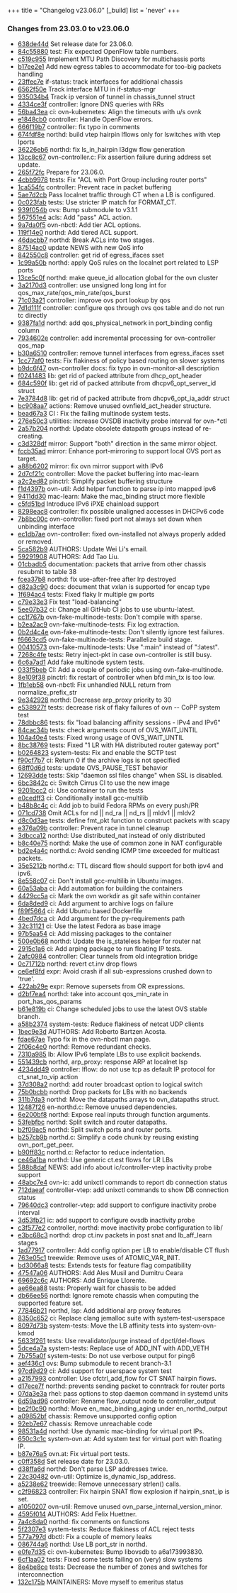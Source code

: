 +++
title = "Changelog v23.06.0"
[_build]
  list = 'never'
+++

### Changes from 23.03.0 to v23.06.0

- [638de44d](https://github.com/ovn-org/ovn/commit/638de44d53a3f7c8387ae980fd3e99ce1c9e47d9) Set release date for 23.06.0.
- [84c55880](https://github.com/ovn-org/ovn/commit/84c55880d5b5d87072942c3692e86bbe93b8dd55) test: Fix expected OpenFlow table numbers.
- [c519c955](https://github.com/ovn-org/ovn/commit/c519c9551b4d1f48d7ee64abfad2ac266ea83380) Implement MTU Path Discovery for multichassis ports
- [b17ee2e1](https://github.com/ovn-org/ovn/commit/b17ee2e124a9d0173dc0c5df0996d9ff0532f36e) Add new egress tables to accommodate for too-big packets handling
- [23ffec7e](https://github.com/ovn-org/ovn/commit/23ffec7e22de97b67984acc6703d44f169dafb27) if-status: track interfaces for additional chassis
- [6562f50e](https://github.com/ovn-org/ovn/commit/6562f50edf8e03f7018ae8decc442905ac7f6325) Track interface MTU in if-status-mgr
- [935034b4](https://github.com/ovn-org/ovn/commit/935034b4065b3ad052aa2b0d711254db53fcb938) Track ip version of tunnel in chassis_tunnel struct
- [4334ce3f](https://github.com/ovn-org/ovn/commit/4334ce3f6833c12329dd1edf20bbfc544c8d235a) controller: Ignore DNS queries with RRs
- [56ba43ea](https://github.com/ovn-org/ovn/commit/56ba43eab701e2af1cf5d603f963af8ff80e42d1) ci: ovn-kubernetes: Align the timeouts with u/s ovnk
- [e1848cb0](https://github.com/ovn-org/ovn/commit/e1848cb02b94f497a11df7bf8d567f5e9c36e7e9) controller: Handle OpenFlow errors.
- [666f19b7](https://github.com/ovn-org/ovn/commit/666f19b7c42440b933e0e1f2d560ca69208a7dea) controller: fix typo in comments
- [674fdf8e](https://github.com/ovn-org/ovn/commit/674fdf8e3e8177c75977b9dc11c7d008733db787) northd: build vtep hairpin lflows only for lswitches with vtep lports
- [36226eb6](https://github.com/ovn-org/ovn/commit/36226eb6afde71f351f23bf9c6eea5c79c30d57f) northd: fix ls_in_hairpin l3dgw flow generation
- [13cc8c67](https://github.com/ovn-org/ovn/commit/13cc8c67118b128cc73ab7b2a90db4efad434434) ovn-controller.c: Fix assertion failure during address set update.
- [265f72fc](https://github.com/ovn-org/ovn/commit/265f72fc0030c788f00e409ec1d3f6c7a96440d0) Prepare for 23.06.0.
- [4cbb9978](https://github.com/ovn-org/ovn/commit/4cbb997812feb1bfd53b6b8d0b8a6ca2b1ab36db) tests: Fix "ACL with Port Group including router ports"
- [1ca554fc](https://github.com/ovn-org/ovn/commit/1ca554fc994967267e5f3e5e192bc1abdb729102) controller: Prevent race in packet buffering
- [5ae7d2cb](https://github.com/ovn-org/ovn/commit/5ae7d2cb60a50541e88e8f5c74a669e2aa7acdda) Pass localnet traffic through CT when a LB is configured.
- [0c023fab](https://github.com/ovn-org/ovn/commit/0c023fabd5294fd16ba09899e85c3bd7028c0eb7) tests: Use stricter IP match for FORMAT_CT.
- [939f054b](https://github.com/ovn-org/ovn/commit/939f054bbb5cc4402179f3f9d851916f8ad03d16) ovs: Bump submodule to v3.1.1
- [567551e4](https://github.com/ovn-org/ovn/commit/567551e40043f133f16e7488966de62a39b41be9) acls: Add "pass" ACL action.
- [9a7da0f5](https://github.com/ovn-org/ovn/commit/9a7da0f559be46dd2d472204516e71b92cf48646) ovn-nbctl: Add tier ACL options.
- [119f14e0](https://github.com/ovn-org/ovn/commit/119f14e05cb428faf9f614e2db9d4c20068b0f10) northd: Add tiered ACL support.
- [46dacbb7](https://github.com/ovn-org/ovn/commit/46dacbb755dd70e02cd5a44ce1aaa3fd55d6d524) northd: Break ACLs into two stages.
- [87514ac0](https://github.com/ovn-org/ovn/commit/87514ac04271e87c3ad011599378d22ab6bed43c) update NEWS with new QoS info
- [842550c8](https://github.com/ovn-org/ovn/commit/842550c812f15dd8d999de154dc645857a50b2d4) controller: get rid of egress_ifaces sset
- [1c99a50b](https://github.com/ovn-org/ovn/commit/1c99a50b270db4ec5975ded9c8f2943b7cde41b8) northd: apply QoS rules on the localnet port related to LSP ports
- [13ce5c0f](https://github.com/ovn-org/ovn/commit/13ce5c0fe8c180c64863477922bddaf3e9a1b7de) northd: make queue_id allocation global for the ovn cluster
- [3a2170d3](https://github.com/ovn-org/ovn/commit/3a2170d38731fbfdb5498ea8f4ee65255f973378) controller: use unsigned long long int for qos_max_rate/qos_min_rate/qos_burst
- [71c03a21](https://github.com/ovn-org/ovn/commit/71c03a213105f737eb844b0833029f615cad14bb) controller: improve ovs port lookup by qos
- [7d1d111f](https://github.com/ovn-org/ovn/commit/7d1d111ff2138a101d917b3ac5d6a0e7243d210d) controller: configure qos through ovs qos table and do not run tc directly
- [9387fa1d](https://github.com/ovn-org/ovn/commit/9387fa1dbf4fca813998b816c8769d08cc7f46ba) northd: add qos_physical_network in port_binding config column
- [7934602e](https://github.com/ovn-org/ovn/commit/7934602e1586bf7b160a4bb54cc2563f873b2ae1) controller: add incremental processing for ovn-controller qos_map
- [b30a6510](https://github.com/ovn-org/ovn/commit/b30a65104fd07646d72ea013bce146b559a4fc0d) controller: remove tunnel interfaces from egress_ifaces sset
- [1cc77af0](https://github.com/ovn-org/ovn/commit/1cc77af0859629129f714fb022f69bbf9c4e18cc) tests: Fix flakiness of policy based routing on slower systems
- [b9dc6f47](https://github.com/ovn-org/ovn/commit/b9dc6f47a2919b30410c1ab26e6aa08dfb0d6b45) ovn-controller docs: fix typo in ovn-monitor-all description
- [f0241483](https://github.com/ovn-org/ovn/commit/f0241483dd4acb23f7dd58e337f4c14f34ea8856) lib: get rid of packed attribute from dhcp_opt_header
- [684c590f](https://github.com/ovn-org/ovn/commit/684c590fe750ba0a83feaa756d8dff4bb2557a02) lib: get rid of packed attribute from dhcpv6_opt_server_id struct
- [7e3784d8](https://github.com/ovn-org/ovn/commit/7e3784d8a930cab125a6a31358f15fa589e80306) lib: get rid of packed attribute from dhcpv6_opt_ia_addr struct
- [bc908aa7](https://github.com/ovn-org/ovn/commit/bc908aa7190cc02552114816a6159e9510d3562b) actions: Remove unused ovnfield_act_header structure.
- [bead67a3](https://github.com/ovn-org/ovn/commit/bead67a30b4fccbfadca7803a62ca12ec42fee95) CI : Fix the failing multinode system tests.
- [276e50c3](https://github.com/ovn-org/ovn/commit/276e50c3f7782472ad7f57488c48c3bd4fdbe4b7) utilities: increase OVSDB inactivity probe interval for ovn-*ctl
- [2a57b204](https://github.com/ovn-org/ovn/commit/2a57b204459612a9a4edb49b9c5ebc44e101ee93) northd: Update obsolete datapath groups instead of re-creating.
- [c3d328df](https://github.com/ovn-org/ovn/commit/c3d328df9d7c0228a652391527ad44940af398ae) mirror: Support "both" direction in the same mirror object.
- [fccb35ad](https://github.com/ovn-org/ovn/commit/fccb35ad65e264a69ce3bf4eecb154b9978b3c0d) mirror: Enhance port-mirroring to support local OVS port as target.
- [a88b6202](https://github.com/ovn-org/ovn/commit/a88b62025a8ddcba3b75a28da61edd2a4ae02384) mirror: fix ovn mirror support with IPv6
- [2d7cf21c](https://github.com/ovn-org/ovn/commit/2d7cf21c6528b3996df249b11d612bc292535748) controller: Move the packet buffering into mac-learn
- [a2c2ed82](https://github.com/ovn-org/ovn/commit/a2c2ed82115fb7e6541a80dfbee8d63eaeca5700) pinctrl: Simplify packet buffering structure
- [f1d4397b](https://github.com/ovn-org/ovn/commit/f1d4397b7bcb11e6d1c1d0a1dd8165eeaf9e9ab1) ovn-util: Add helper function to parse ip into mapped ipv6
- [9411dd30](https://github.com/ovn-org/ovn/commit/9411dd300d5a6a4cfe31f5f24d8af24fba0d948f) mac-learn: Make the mac_binding struct more flexible
- [c5fd51bd](https://github.com/ovn-org/ovn/commit/c5fd51bd154147a567097eaf61fbebc0b5b39e28) Introduce IPv6 iPXE chainload support
- [8298eac8](https://github.com/ovn-org/ovn/commit/8298eac818d96002ae01e4be07b37f0c49db43d2) controller: fix possible unaligned accesses in DHCPv6 code
- [7b8bc00c](https://github.com/ovn-org/ovn/commit/7b8bc00ce4aa2bfbec3e14c58f899debb4b50513) ovn-controller: fixed port not always set down when unbinding interface
- [ec1db7ae](https://github.com/ovn-org/ovn/commit/ec1db7ae09fa5eaf572f5553f1aef47653f02b84) ovn-controller: fixed ovn-installed not always properly added or removed.
- [5ca582b9](https://github.com/ovn-org/ovn/commit/5ca582b946d37d9e228f852b57404a2fd2bcafcb) AUTHORS: Update Wei Li's email.
- [59291908](https://github.com/ovn-org/ovn/commit/592919087b4a662f7b00a7cb10ee04fbaf84bddd) AUTHORS: Add Tao Liu.
- [01cbadb5](https://github.com/ovn-org/ovn/commit/01cbadb51eca72eabb299dbf76f39d7d39d9c3de) documentation: packets that arrive from other chassis resubmit to table 38
- [fcea37b8](https://github.com/ovn-org/ovn/commit/fcea37b8c0e3eda67949e8d2556591aad44ba578) northd: fix use-after-free after lrp destroyed
- [d82a3c90](https://github.com/ovn-org/ovn/commit/d82a3c90c0c0057c7beadb101a23089c68a6de64) docs: document that vxlan is supported for encap type
- [1f694ac4](https://github.com/ovn-org/ovn/commit/1f694ac4c1f8502b290f4bef698165a4d7b9d7ee) tests: Fixed flaky lr multiple gw ports
- [c79e33e3](https://github.com/ovn-org/ovn/commit/c79e33e34149061bf9c18e5c8c09d7347db38797) Fix test "load-balancing"
- [5ee07b32](https://github.com/ovn-org/ovn/commit/5ee07b32a01dea1528ec0c6c221cae4c04fb830e) ci: Change all GitHub CI jobs to use ubuntu-latest.
- [cc1f767b](https://github.com/ovn-org/ovn/commit/cc1f767b3c494534b630131855013d9716dea616) ovn-fake-multinode-tests: Don't compile with sparse.
- [b2ea2ac9](https://github.com/ovn-org/ovn/commit/b2ea2ac90f9d113f73ed25fa2922ef8d70da339d) ovn-fake-multinode-tests: Fix log extraction.
- [0b2d4c4e](https://github.com/ovn-org/ovn/commit/0b2d4c4e003fe19b0090c7f9508c4bca2ab234c2) ovn-fake-multinode-tests: Don't silently ignore test failures.
- [f6663cd5](https://github.com/ovn-org/ovn/commit/f6663cd54293a64b53013866747cdd78ca624ea4) ovn-fake-multinode-tests: Parallelize build stage.
- [00410573](https://github.com/ovn-org/ovn/commit/00410573ff67f6db906195522b2cc14be6a8df34) ovn-fake-multinode-tests: Use ":main" instead of ":latest".
- [7268c4fe](https://github.com/ovn-org/ovn/commit/7268c4fe0070b79a8f1a3b964ae6d6026e0a01dd) tests: Retry inject-pkt in case ovn-controller is still busy.
- [6c6a7ad1](https://github.com/ovn-org/ovn/commit/6c6a7ad1c64a21923dc9b5bea7069fd88bcdd6a8) Add fake multinode system tests.
- [033f5beb](https://github.com/ovn-org/ovn/commit/033f5bebf94d61d6e95660f95988ce9b46c45aed) CI: Add a couple of periodic jobs using ovn-fake-multinode.
- [8e109f38](https://github.com/ovn-org/ovn/commit/8e109f387c85d18ab3763366ff4a81e3ce7b99bf) pinctrl: fix restart of controller when bfd min_tx is too low.
- [1fb1eb58](https://github.com/ovn-org/ovn/commit/1fb1eb58f475432281cfbe4d5f3fbf4ebaf253bf) ovn-nbctl: Fix unhandled NULL return from normalize_prefix_str
- [9e342928](https://github.com/ovn-org/ovn/commit/9e3429289589d2cb73d12f2b5d57ea9eb7ec638d) northd: Decrease arp_proxy priority to 30
- [e538927f](https://github.com/ovn-org/ovn/commit/e538927fb8631fb95c67d2479658fefc7875881e) tests: decrease risk of flaky failures of ovn -- CoPP system test
- [78dbbc86](https://github.com/ovn-org/ovn/commit/78dbbc86b11f865c412c140a61bf75b51a8952fe) tests: fix "load balancing affinity sessions - IPv4 and IPv6"
- [84cac34b](https://github.com/ovn-org/ovn/commit/84cac34b22c34d17d45e4793502c67344cb3b0ca) tests: check arguments count of OVS_WAIT_UNTIL
- [104a40e4](https://github.com/ovn-org/ovn/commit/104a40e48ab0b5867b93959bc60f4db2bb555bf9) tests: Fixed wrong usage of OVS_WAIT_UNTIL
- [8bc38769](https://github.com/ovn-org/ovn/commit/8bc3876985fa8bfe0f43b9773c0f1028d968fe62) tests: Fixed "1 LR with HA distributed router gateway port"
- [b0264823](https://github.com/ovn-org/ovn/commit/b02648236cd0f3c17333f70295db7d7e58a97a9b) system-tests: Fix and enable the SCTP test
- [f90cf7b7](https://github.com/ovn-org/ovn/commit/f90cf7b74457fe4a2e2eb7e362d71b208fbbea59) ci: Return 0 if the archive logs is not specified
- [68ff0d6d](https://github.com/ovn-org/ovn/commit/68ff0d6d33b9f06d8911d9351705892d9c0ba7aa) tests: update OVS_PAUSE_TEST behavior
- [12693dde](https://github.com/ovn-org/ovn/commit/12693ddecbf33044136fa392381694218dd08646) tests: Skip "daemon ssl files change" when SSL is disabled.
- [6bc3842c](https://github.com/ovn-org/ovn/commit/6bc3842c272fc40edc847193bf21d4cf0319b285) ci: Switch Cirrus CI to use the new image
- [9201bcc2](https://github.com/ovn-org/ovn/commit/9201bcc2c79cc3bc6d0a67770aa113ac02f7206f) ci: Use container to run the tests
- [e0cedff3](https://github.com/ovn-org/ovn/commit/e0cedff3c827dedd8288188847698676b4563a3d) ci: Conditionally install gcc-multilib
- [b48b8c4c](https://github.com/ovn-org/ovn/commit/b48b8c4c1f51f4f811f08020c94258ad458e6482) ci: Add job to build Fedora RPMs on every push/PR
- [071cd738](https://github.com/ovn-org/ovn/commit/071cd7385f4aaf6e0e4635aa16a84e174b53d4ef) Omit ACLs for nd || nd_ra || nd_rs || mldv1 || mldv2
- [d8c0d3ae](https://github.com/ovn-org/ovn/commit/d8c0d3ae4f3a293737d662a865761235ed9ea1cf) tests: define fmt_pkt function to construct packets with scapy
- [e376a09b](https://github.com/ovn-org/ovn/commit/e376a09b8f67dd53ad47ef39be99e94deec85fba) controller: Prevent race in tunnel cleanup
- [3dbcca12](https://github.com/ovn-org/ovn/commit/3dbcca126504306d92426cae88990e5a646fe8da) northd: Use distributed_nat instead of only distributed
- [b8c40e75](https://github.com/ovn-org/ovn/commit/b8c40e7593a9fa40a057268c507a912d67b99ec4) northd: Make the use of common zone in NAT configurable
- [bd2e4a4c](https://github.com/ovn-org/ovn/commit/bd2e4a4c7ed2bdd3eb3eae13212dddd892c181eb) northd.c: Avoid sending ICMP time exceeded for multicast packets.
- [35e5212b](https://github.com/ovn-org/ovn/commit/35e5212b5f0e4923a74bce89d414afd70ff70762) northd.c: TTL discard flow should support for both ipv4 and ipv6.
- [8e558c07](https://github.com/ovn-org/ovn/commit/8e558c07e2b5a512307d66fb9174badbac3d3591) ci: Don't install gcc-multilib in Ubuntu images.
- [60a53aba](https://github.com/ovn-org/ovn/commit/60a53abaa38a60d4c0792ce74d262b00da9c5312) ci: Add automation for building the containers
- [4429cc5a](https://github.com/ovn-org/ovn/commit/4429cc5a0bcaf1904a48017760ca5237a6e740bd) ci: Mark the ovn workdir as git safe within container
- [6da8ded9](https://github.com/ovn-org/ovn/commit/6da8ded924152b9e6dda4194882a0363fc10296a) ci: Add argument to archive logs on failure
- [f89f5664](https://github.com/ovn-org/ovn/commit/f89f5664259b06e27001fd4f52d2553df35ebaf7) ci: Add Ubuntu based Dockerfile
- [4bed7dca](https://github.com/ovn-org/ovn/commit/4bed7dca963aa82ee4578b764aa78c493670b135) ci: Add argument for the py-requirements path
- [32c31121](https://github.com/ovn-org/ovn/commit/32c31121378d9b09ce773e3692f0204d89618946) ci: Use the latest Fedora as base image
- [97b5aa54](https://github.com/ovn-org/ovn/commit/97b5aa54571a4cb0b4fbc05ecc3724a296776509) ci: Add missing packages to the container
- [500e0b68](https://github.com/ovn-org/ovn/commit/500e0b68106d9bbeae71f50c5c9c173240458017) northd: Update the is_stateless helper for router nat
- [2915c1a6](https://github.com/ovn-org/ovn/commit/2915c1a684113481fdb11f6ca20746380eda4bf6) ci: Add arping package to run floating IP tests.
- [2afc0984](https://github.com/ovn-org/ovn/commit/2afc0984d13b1713dea057254d1410db2ab8c0ca) controller: Clear tunnels from old integration bridge
- [0c71712b](https://github.com/ovn-org/ovn/commit/0c71712b35dce6f5685961858010843f99c1022c) northd: revert ct.inv drop flows
- [ce6ef8fd](https://github.com/ovn-org/ovn/commit/ce6ef8fdd04ffc6f9d81ac96272038390c376288) expr: Avoid crash if all sub-expressions crushed down to 'true'.
- [422ab29e](https://github.com/ovn-org/ovn/commit/422ab29e76b5d5bf3865fc743434cb958ce20cc8) expr: Remove supersets from OR expressions.
- [d2bf7ea4](https://github.com/ovn-org/ovn/commit/d2bf7ea4c206ba5b60c99d439ec588e3fecb48a8) northd: take into account qos_min_rate in port_has_qos_params
- [b61e819b](https://github.com/ovn-org/ovn/commit/b61e819bf96731ad7c71d49826704230608ef8c5) ci: Change scheduled jobs to use the latest OVS stable branch.
- [a58b2374](https://github.com/ovn-org/ovn/commit/a58b23746d2045d5000162f78b7ad07d4f4b8b15) system-tests: Reduce flakiness of netcat UDP clients
- [1bec9e3d](https://github.com/ovn-org/ovn/commit/1bec9e3ddd8500793b52e11c3dc1f41ef1f48591) AUTHORS: Add Roberto Bartzen Acosta.
- [fdae67ae](https://github.com/ovn-org/ovn/commit/fdae67aec6ed808934c3c1a3b429d77334a5d544) Typo fix in the ovn-nbctl man page.
- [2f06c4e0](https://github.com/ovn-org/ovn/commit/2f06c4e0ea942adf84e3d12ec89c1c62eb8edd94) northd: Remove redundant checks.
- [7310a985](https://github.com/ovn-org/ovn/commit/7310a9859a6a5a9ad4faff1e5620e5cfa142eb7d) lb: Allow IPv6 template LBs to use explicit backends.
- [551439cb](https://github.com/ovn-org/ovn/commit/551439cb62f2668cc751a4735eba3e45b676240c) northd, arp_proxy: response ARP at localnet lsp
- [4234dd49](https://github.com/ovn-org/ovn/commit/4234dd496127f13f20427ae06feefb4ab14d9c2b) controller: lflow: do not use tcp as default IP protocol for ct_snat_to_vip action
- [37d308a2](https://github.com/ovn-org/ovn/commit/37d308a2074515834692d442475a8e05310a152d) northd: add router broadcast option to logical switch
- [75b0bcbb](https://github.com/ovn-org/ovn/commit/75b0bcbb019a8caa2cfebffeff1ecf155fcd1fbc) northd: Drop packets for LBs with no backends
- [311b7da3](https://github.com/ovn-org/ovn/commit/311b7da350cc3e071225368021e48a87f881d5d1) northd: Move the datapaths arrays to ovn_datapaths struct.
- [12487f26](https://github.com/ovn-org/ovn/commit/12487f26cc5bc17071be63ba87cb98e4be2896a8) en-northd.c: Remove unused dependencies.
- [6e200bf8](https://github.com/ovn-org/ovn/commit/6e200bf8e2fe720bf422347c9dc922dc6b5e406c) northd: Expose real inputs through function arguments.
- [53febfbc](https://github.com/ovn-org/ovn/commit/53febfbc37768f4d6c4a1fce837cd11d593d4c43) northd: Split switch and router datapaths.
- [b2f09ac5](https://github.com/ovn-org/ovn/commit/b2f09ac5504112a9c0a167f0a93a59556b7cc797) northd: Split switch ports and router ports.
- [b257cb9b](https://github.com/ovn-org/ovn/commit/b257cb9b0c0059e76cf74470d16efc7f6ae6b370) northd.c: Simplify a code chunk by reusing existing ovn_port_get_peer.
- [b90ff83c](https://github.com/ovn-org/ovn/commit/b90ff83c774b26ee03af6708744a900b4560b9f7) northd.c: Refactor to reduce indentation.
- [ce46a1ba](https://github.com/ovn-org/ovn/commit/ce46a1bacf69140e64689a066a507471ba72d80f) northd: Use generic ct.est flows for LR LBs
- [588b8daf](https://github.com/ovn-org/ovn/commit/588b8daf7f56728bf0bef9c703641c0e93d40b3f) NEWS: add info about ic/controller-vtep inactivity probe support
- [48abc7e4](https://github.com/ovn-org/ovn/commit/48abc7e48f686b7bcf26ca2964a8b2d999893d6f) ovn-ic: add unixctl commands to report db connection status
- [712daeaf](https://github.com/ovn-org/ovn/commit/712daeaf8128a3aa24e231b6b140370ceb191fc5) controller-vtep: add unixctl commands to show DB connection status
- [79640dc3](https://github.com/ovn-org/ovn/commit/79640dc39cf07cbb2e52b509d1b7648464ee2815) controller-vtep: add support to configure inactivity probe interval
- [3d53fb21](https://github.com/ovn-org/ovn/commit/3d53fb215f11fa4338d0fcac871e2e2ee4737cd6) ic: add support to configure ovsdb inactivity probe
- [c3f577e2](https://github.com/ovn-org/ovn/commit/c3f577e210516cad63075ef1486413d61438c9ec) controller, northd: move inactivity probe configuration to lib/
- [e3bc68c3](https://github.com/ovn-org/ovn/commit/e3bc68c3be6967916674119b14fe2bef081ac6ad) northd: drop ct.inv packets in post snat and lb_aff_learn stages
- [1ad77917](https://github.com/ovn-org/ovn/commit/1ad77917db2c290c5982c04033385a1c5ba539e1) controller: Add config option per LB to enable/disable CT flush
- [763e05c1](https://github.com/ovn-org/ovn/commit/763e05c1d7f07d40e1999a239ea2a70053a51d8f) treewide: Remove uses of ATOMIC_VAR_INIT.
- [bd3066a8](https://github.com/ovn-org/ovn/commit/bd3066a82c88bb7dfd591edf194a2ca3c533c60c) tests: Extends tests for feature flag compatibility
- [47547a06](https://github.com/ovn-org/ovn/commit/47547a0683552cd12acb37e9000acbb87b9712f2) AUTHORS: Add Ales Musil and Dumitru Ceara
- [69692c6c](https://github.com/ovn-org/ovn/commit/69692c6cb90ee88525dcbc356733c4b6d3870816) AUTHORS: Add Enrique Llorente.
- [ae66ea88](https://github.com/ovn-org/ovn/commit/ae66ea88b5f6a5eb155e7aa9d2435a3593af49e5) tests: Properly wait for chassis to be added
- [db66ee56](https://github.com/ovn-org/ovn/commit/db66ee5634b6ed7bfb54b541c1e4a8eeff1cc5f2) northd: Ignore remote chassis when computing the supported feature set.
- [77846b21](https://github.com/ovn-org/ovn/commit/77846b215f317695384bd4bd27a647f6607413b1) northd, lsp: Add additional arp proxy features
- [8350c652](https://github.com/ovn-org/ovn/commit/8350c65242879788d412059f8c9a2edce69cec7c) ci: Replace clang jemalloc suite with system-test-userspace
- [8097d73b](https://github.com/ovn-org/ovn/commit/8097d73bf1d734186b669b2094e02801543854cb) system-tests: Move the LB affinity tests into system-ovn-kmod
- [5633f261](https://github.com/ovn-org/ovn/commit/5633f261115a4257f8dc1e635d10d7b3886392ae) tests: Use revalidator/purge instead of dpctl/del-flows
- [5dce4a7a](https://github.com/ovn-org/ovn/commit/5dce4a7af0d8259742315f865a4557ee7b909793) system-tests: Replace use of ADD_INT with ADD_VETH
- [7b755a0f](https://github.com/ovn-org/ovn/commit/7b755a0fd209b8edd6ed1b08c02bf95a457abce7) system-tests: Do not use verbose output for ping6
- [aef436c1](https://github.com/ovn-org/ovn/commit/aef436c140606341f5423ee02f2d45d0926f0f2e) ovs: Bump submodule to recent branch-3.1
- [97cd9d29](https://github.com/ovn-org/ovn/commit/97cd9d295db12468e755770162ee84331133b4f9) ci: Add support for userspace system test
- [a2157993](https://github.com/ovn-org/ovn/commit/a21579931b381f495fba38803f34d0eb626d9f6e) controller: Use ofctrl_add_flow for CT SNAT hairpin flows.
- [d17ece7f](https://github.com/ovn-org/ovn/commit/d17ece7f3706bd1257e181d69705019c0abb7e51) northd: prevents sending packet to conntrack for router ports
- [07da3e3a](https://github.com/ovn-org/ovn/commit/07da3e3a3f13ffff7b75aa856c782481606e1e23) rhel: pass options to stop daemon command in systemd units
- [6d59ad96](https://github.com/ovn-org/ovn/commit/6d59ad9665fecf3f33ef1d403be33729416ccf06) controller: Rename flow_output node to controller_output
- [be2f0c90](https://github.com/ovn-org/ovn/commit/be2f0c90a3a2964e822abc860faa4130aa1ff469) northd: Move en_mac_binding_aging under en_northd_output
- [a09852bf](https://github.com/ovn-org/ovn/commit/a09852bfe6319496a1ff5206de9c96676eed8042) chassis: Remove unsupported config option
- [92eb7e67](https://github.com/ovn-org/ovn/commit/92eb7e67186dbe02ef84a3432017259009fcf6e7) chassis: Remove unreachable code
- [98531a4d](https://github.com/ovn-org/ovn/commit/98531a4d559b5e4964b073b48d6d542a420bab64) northd: Use dynamic mac-binding for virtual port IPs.
- [650c3c1c](https://github.com/ovn-org/ovn/commit/650c3c1c5a8e26a779c0d60b200ea5b1a0afd47f) system-ovn.at: Add system test for virtual port with floating IP.
- [b87e76a5](https://github.com/ovn-org/ovn/commit/b87e76a5e5db49873412bfc37d777632a6710009) ovn.at: Fix virtual port tests.
- [c0ff358d](https://github.com/ovn-org/ovn/commit/c0ff358d660b38cdec067702182c11b9638d8534) Set release date for 23.03.0.
- [d38ffa6d](https://github.com/ovn-org/ovn/commit/d38ffa6ddc12d4112151ffe84749f19784cd05e5) northd: Don't parse LSP addresses twice.
- [22c30482](https://github.com/ovn-org/ovn/commit/22c30482984556119cdfa8d2983bbeb6992910d4) ovn-util: Optimize is_dynamic_lsp_address.
- [a5238e62](https://github.com/ovn-org/ovn/commit/a5238e6234d17e119dca952d9e43c36dce057d5e) treewide: Remove unnecessary strlen() calls.
- [c2f96823](https://github.com/ovn-org/ovn/commit/c2f9682352417cf5e666a68f97d59dd031553fd9) controller: Fix hairpin SNAT flow explosion if hairpin_snat_ip is set.
- [a1050207](https://github.com/ovn-org/ovn/commit/a105020743b978f3124158b50b387ba2b1b8bd2b) ovn-util: Remove unused ovn_parse_internal_version_minor.
- [4595f014](https://github.com/ovn-org/ovn/commit/4595f014034865f65636e1e1f7d1db12014c9054) AUTHORS: Add Felix Huettner.
- [7a4c8da0](https://github.com/ovn-org/ovn/commit/7a4c8da031f2e9a5eb3a04f0207876bd7c3ed9e7) northd: fix comments on functions
- [5f2307e3](https://github.com/ovn-org/ovn/commit/5f2307e315c36a7d74f6615e97bc8cb585818a52) system-tests: Reduce flakiness of ACL reject tests
- [577a797d](https://github.com/ovn-org/ovn/commit/577a797dea7fae6d359d48fbd9dee9d4aece3d3a) dbctl: Fix a couple of memory leaks
- [086744a6](https://github.com/ovn-org/ovn/commit/086744a645a7b738c9cc55a5ee2ca4950b74b060) northd: Use LB port_str in northd.
- [e0fe7d35](https://github.com/ovn-org/ovn/commit/e0fe7d35c1ba6b9798e39f320bbb2a964e21a1c0) ci: ovn-kubernetes: Bump libovsdb to a6a173993830.
- [6cf1aa02](https://github.com/ovn-org/ovn/commit/6cf1aa02ff77299026a4a06c26cffae80b218270) tests: Fixed some tests failing on (very) slow systems
- [8e4be8ce](https://github.com/ovn-org/ovn/commit/8e4be8ce85a9afc6cae4bd5e442e1f728e2b2ea9) tests: Decrease the number of zones and switches for interconnection
- [132c175b](https://github.com/ovn-org/ovn/commit/132c175b4e2e31b9b327bd1476920393d2e30785) MAINTAINERS: Move myself to emeritus status